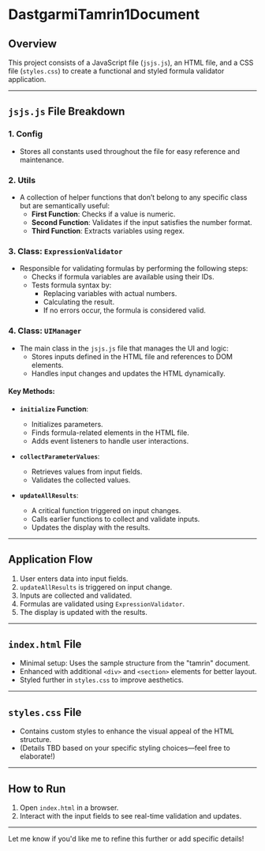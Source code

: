 # DastgarmiTamrin1Document

## Overview
This project consists of a JavaScript file (`jsjs.js`), an HTML file, and a CSS file (`styles.css`) to create a functional and styled formula validator application.

---

## `jsjs.js` File Breakdown

### 1. **Config**
- Stores all constants used throughout the file for easy reference and maintenance.

### 2. **Utils**
- A collection of helper functions that don’t belong to any specific class but are semantically useful:
  - **First Function**: Checks if a value is numeric.
  - **Second Function**: Validates if the input satisfies the number format.
  - **Third Function**: Extracts variables using regex.

### 3. **Class: `ExpressionValidator`**
- Responsible for validating formulas by performing the following steps:
  - Checks if formula variables are available using their IDs.
  - Tests formula syntax by:
    - Replacing variables with actual numbers.
    - Calculating the result.
    - If no errors occur, the formula is considered valid.

### 4. **Class: `UIManager`**
- The main class in the `jsjs.js` file that manages the UI and logic:
  - Stores inputs defined in the HTML file and references to DOM elements.
  - Handles input changes and updates the HTML dynamically.

#### Key Methods:
- **`initialize` Function**:
  - Initializes parameters.
  - Finds formula-related elements in the HTML file.
  - Adds event listeners to handle user interactions.
  
- **`collectParameterValues`**:
  - Retrieves values from input fields.
  - Validates the collected values.

- **`updateAllResults`**:
  - A critical function triggered on input changes.
  - Calls earlier functions to collect and validate inputs.
  - Updates the display with the results.

---

## Application Flow
1. User enters data into input fields.
2. `updateAllResults` is triggered on input change.
3. Inputs are collected and validated.
4. Formulas are validated using `ExpressionValidator`.
5. The display is updated with the results.

---

## `index.html` File
- Minimal setup: Uses the sample structure from the "tamrin" document.
- Enhanced with additional `<div>` and `<section>` elements for better layout.
- Styled further in `styles.css` to improve aesthetics.

---

## `styles.css` File
- Contains custom styles to enhance the visual appeal of the HTML structure.
- (Details TBD based on your specific styling choices—feel free to elaborate!)

---

## How to Run
1. Open `index.html` in a browser.
2. Interact with the input fields to see real-time validation and updates.

---

Let me know if you'd like me to refine this further or add specific details!